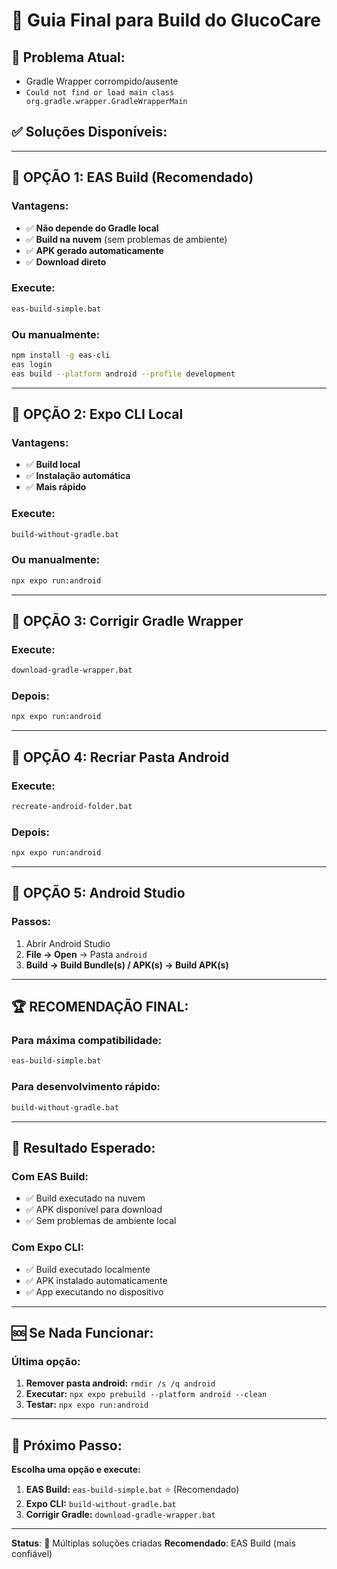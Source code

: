 # 🚀 Guia Final para Build do GlucoCare

## 🚨 **Problema Atual:**
- Gradle Wrapper corrompido/ausente
- `Could not find or load main class org.gradle.wrapper.GradleWrapperMain`

## ✅ **Soluções Disponíveis:**

---

## 🎯 **OPÇÃO 1: EAS Build (Recomendado)**

### **Vantagens:**
- ✅ **Não depende do Gradle local**
- ✅ **Build na nuvem** (sem problemas de ambiente)
- ✅ **APK gerado automaticamente**
- ✅ **Download direto**

### **Execute:**
```cmd
eas-build-simple.bat
```

### **Ou manualmente:**
```bash
npm install -g eas-cli
eas login
eas build --platform android --profile development
```

---

## 🎯 **OPÇÃO 2: Expo CLI Local**

### **Vantagens:**
- ✅ **Build local**
- ✅ **Instalação automática**
- ✅ **Mais rápido**

### **Execute:**
```cmd
build-without-gradle.bat
```

### **Ou manualmente:**
```bash
npx expo run:android
```

---

## 🎯 **OPÇÃO 3: Corrigir Gradle Wrapper**

### **Execute:**
```cmd
download-gradle-wrapper.bat
```

### **Depois:**
```bash
npx expo run:android
```

---

## 🎯 **OPÇÃO 4: Recriar Pasta Android**

### **Execute:**
```cmd
recreate-android-folder.bat
```

### **Depois:**
```bash
npx expo run:android
```

---

## 🎯 **OPÇÃO 5: Android Studio**

### **Passos:**
1. Abrir Android Studio
2. **File → Open** → Pasta `android`
3. **Build → Build Bundle(s) / APK(s) → Build APK(s)**

---

## 🏆 **RECOMENDAÇÃO FINAL:**

### **Para máxima compatibilidade:**
```cmd
eas-build-simple.bat
```

### **Para desenvolvimento rápido:**
```cmd
build-without-gradle.bat
```

---

## 📱 **Resultado Esperado:**

### **Com EAS Build:**
- ✅ Build executado na nuvem
- ✅ APK disponível para download
- ✅ Sem problemas de ambiente local

### **Com Expo CLI:**
- ✅ Build executado localmente
- ✅ APK instalado automaticamente
- ✅ App executando no dispositivo

---

## 🆘 **Se Nada Funcionar:**

### **Última opção:**
1. **Remover pasta android:** `rmdir /s /q android`
2. **Executar:** `npx expo prebuild --platform android --clean`
3. **Testar:** `npx expo run:android`

---

## 🎯 **Próximo Passo:**

**Escolha uma opção e execute:**

1. **EAS Build:** `eas-build-simple.bat` ⭐ (Recomendado)
2. **Expo CLI:** `build-without-gradle.bat`
3. **Corrigir Gradle:** `download-gradle-wrapper.bat`

---

**Status**: 🔧 Múltiplas soluções criadas
**Recomendado**: EAS Build (mais confiável)
